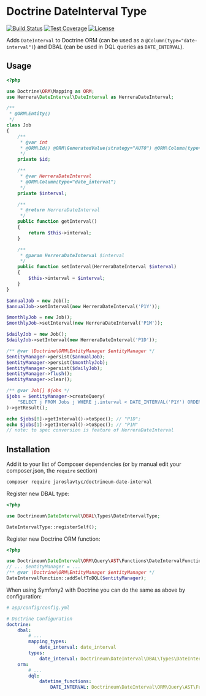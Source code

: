 # Doctrine DateInterval Type

[![Build Status](https://travis-ci.org/jaroslavtyc/doctrineum-date-interval.png?branch=master)](https://travis-ci.org/jaroslavtyc/doctrineum-date-interval)
[![Test Coverage](https://codeclimate.com/github/jaroslavtyc/doctrineum-date-interval/badges/coverage.svg)](https://codeclimate.com/github/jaroslavtyc/doctrineum-date-interval/coverage)
[![License](https://poser.pugx.org/doctrineum/date-interval/license)](https://packagist.org/packages/doctrineum/date-interval)

Adds `DateInterval` to Doctrine ORM (can be used as a `@Column(type="date-interval")`) and DBAL (can be used in DQL queries as `DATE_INTERVAL`).

## Usage

```php
<?php

use Doctrine\ORM\Mapping as ORM;
use Herrera\DateInterval\DateInterval as HerreraDateInterval;

/**
 * @ORM\Entity()
 */
class Job
{
    /**
     * @var int
     * @ORM\Id() @ORM\GeneratedValue(strategy="AUTO") @ORM\Column(type="integer")
     */
    private $id;

    /**
     * @var HerreraDateInterval
     * @ORM\Column(type="date_interval")
     */
    private $interval;

    /**
     * @return HerreraDateInterval
     */
    public function getInterval()
    {
        return $this->interval;
    }

    /**
     * @param HerreraDateInterval $interval
     */
    public function setInterval(HerreraDateInterval $interval)
    {
        $this->interval = $interval;
    }
}

$annualJob = new Job();
$annualJob->setInterval(new HerreraDateInterval('P1Y'));

$monthlyJob = new Job();
$monthlyJob->setInterval(new HerreraDateInterval('P1M'));

$dailyJob = new Job();
$dailyJob->setInterval(new HerreraDateInterval('P1D'));

/** @var \Doctrine\ORM\EntityManager $entityManager */
$entityManager->persist($annualJob);
$entityManager->persist($monthlyJob);
$entityManager->persist($dailyJob);
$entityManager->flush();
$entityManager->clear();

/** @var Job[] $jobs */
$jobs = $entityManager->createQuery(
    "SELECT j FROM Jobs j WHERE j.interval < DATE_INTERVAL('P1Y') ORDER BY j.interval ASC"
)->getResult();

echo $jobs[0]->getInterval()->toSpec(); // "P1D";
echo $jobs[1]->getInterval()->toSpec(); // "P1M"
// note: to spec conversion is feature of HerreraDateInterval
```

## Installation

Add it to your list of Composer dependencies (or by manual edit your composer.json, the `require` section)

```sh
composer require jaroslavtyc/doctrineum-date-interval
```

Register new DBAL type:

```php
<?php

use Doctrineum\DateInterval\DBAL\Types\DateIntervalType;

DateIntervalType::registerSelf();
```

Register new Doctrine ORM function:

```php
<?php

use Doctrineum\DateInterval\ORM\Query\AST\Functions\DateIntervalFunction;
// ... $entityManager = ...
/** @var \Doctrine\ORM\EntityManager $entityManager */
DateIntervalFunction::addSelfToDQL($entityManager);
```

When using Symfony2 with Doctrine you can do the same as above by configuration:

```yaml
# app/config/config.yml

# Doctrine Configuration
doctrine:
    dbal:
        # ...
        mapping_types:
            date_interval: date_interval
        types:
            date_interval: Doctrineum\DateInterval\DBAL\Types\DateIntervalType
    orm:
        # ...
        dql:
            datetime_functions:
                DATE_INTERVAL: Doctrineum\DateInterval\ORM\Query\AST\Functions\DateIntervalFunction
```
